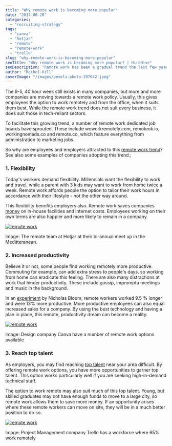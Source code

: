 ```yaml
---
title: "Why remote work is becoming more popular"
date: "2017-06-20"
categories:
  - "recruiting-strategy"
tags:
  - "canva"
  - "hotjar"
  - "remote"
  - "remote-work"
  - "trello"
slug: "why-remote-work-is-becoming-more-popular"
seoTitle: "Why remote work is becoming more popular? | HireHive"
seoDescription: "Remote work has been a gradual trend the last few years. But why is it becoming more and more popular? Check out our 3 reasons companies are using remote work."
author: "Rachel-Hill"
coverImage: "/images/pexels-photo-297642.jpeg"
---
```


The 9-5, 40 hour week still exists in many companies, but more and more companies are moving towards a remote work policy. Usually, this gives employees the option to work remotely and from the office, when it suits them best. While the remote work trend does not suit every business, it does suit those in tech-reliant sectors.

To facilitate this growing trend, a number of remote work dedicated job boards have sprouted. These include weworkremotely.com, remoteok.io, workingnomads.co and remote.co, which feature everything from administration to marketing jobs.

So why are employees and employers attracted to this [remote work trend](https://hirehive.com/remote-hiring-trends-2021-future-of-recruiting/)? See also some examples of companies adopting this trend.;

### **1\. Flexibility**

Today's workers demand flexibility. Millennials want the flexibility to work and travel, while a parent with 3 kids may want to work from home twice a week. Remote work affords people the option to tailor their work hours in accordance with their lifestyle - not the other way around.

This flexibility benefits employers also. Remote work saves companies [money](https://www.forbes.com/sites/williamarruda/2017/02/16/how-remote-work-is-changing-and-what-it-means-for-your-future/#311756ac237a) on in-house facilities and internet costs. Employees working on their own terms are also happier and more likely to remain in a company.

[![remote work](/images/hotjar-remote-team-e1497887396692.jpg)](https://www.hotjar.com/blog/how-hotjar-does-remote-team-meetups)

Image: The remote team at Hotjar at their bi-annual meet up in the Meditteranean.

### **2\. Increased productivity**

Believe it or not, some people find working remotely more productive. Commuting for example, can add extra stress to people's days, so working from home can eradicate this feeling. There are also many distractions at work that hinder productivity. These include gossip, impromptu meetings and music in the background.

In an [experiment](https://hbr.org/2014/01/to-raise-productivity-let-more-employees-work-from-home) by Nicholas Bloom, remote workers worked 9.5 % longer and were 13% more productive. More productive employees can also equal increased sales for a company. By using the best technology and having a plan in place, this remote, productivity dream can become a reality.

[![remote work](/images/canva-e1497947327679.jpg)](https://about.canva.com/careers/remote/)

Image: Design company Canva have a number of remote work options available

### **3\. Reach top talent**

As employers, you may find reaching [top talent](http://www.mondo.com/remote-work-future-of-tech/) near your area difficult. By offering remote work options, you have more opportunities to garner top talent. This option works particularly well if you are seeking high-in-demand technical staff.

The option to work remote may also suit much of this top talent. Young, but skilled graduates may not have enough funds to move to a large city, so remote work allows them to save more money. If an opportunity arises where these remote workers can move on site, they will be in a much better position to do so.

[![remote work](/images/trello-e1497948089862.jpg)](https://blog.trello.com/6-mistakes-when-you-work-in-office-but-have-remote-team-members)

Image: Project Management company Trello has a workforce where 65% work remotely

